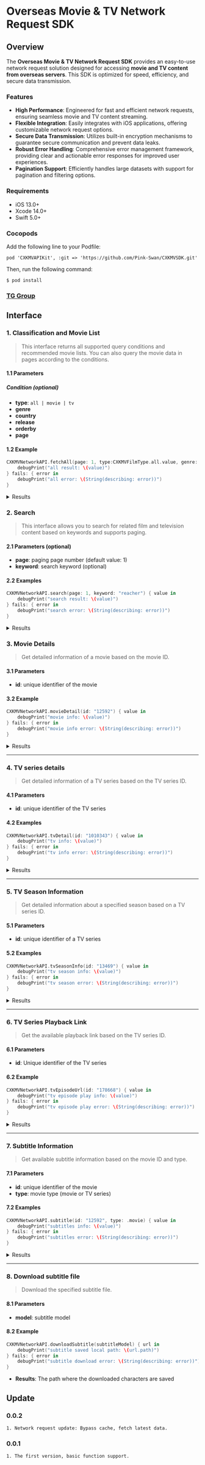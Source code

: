 # Overseas Movie & TV Network Request SDK

## Overview

The **Overseas Movie & TV Network Request SDK** provides an easy-to-use network request solution designed for accessing **movie and TV content from overseas servers**. This SDK is optimized for speed, efficiency, and secure data transmission.

### Features

- **High Performance**: Engineered for fast and efficient network requests, ensuring seamless movie and TV content streaming.
- **Flexible Integration**: Easily integrates with iOS applications, offering customizable network request options.
- **Secure Data Transmission**: Utilizes built-in encryption mechanisms to guarantee secure communication and prevent data leaks.
- **Robust Error Handling**: Comprehensive error management framework, providing clear and actionable error responses for improved user experiences.
- **Pagination Support**: Efficiently handles large datasets with support for pagination and filtering options.

### Requirements

- iOS 13.0+
- Xcode 14.0+
- Swift 5.0+

### Cocopods

Add the following line to your Podfile:

```
pod 'CXKMVAPIKit', :git => 'https://github.com/Pink-Swan/CXKMVSDK.git'
```

Then, run the following command:

```$ pod install```

### [TG Group](https://t.me/cxkmvsdk)

## Interface
### 1. Classification and Movie List

> This interface returns all supported query conditions and recommended movie lists. You can also query the movie data in pages according to the conditions.

#### 1.1 Parameters
##### Condition (optional)
- **type**: `all | movie | tv`
- **genre**
- **country**
- **release**
- **orderby**
- **page**

#### 1.2 Example
```swift
CXKMVNetworkAPI.fetchAll(page: 1, type:CXKMVFilmType.all.value, genre: "", country: "", release: "", orderby: "") { value in
    debugPrint("all result: \(value)")
} fails: { error in
    debugPrint("all error: \(String(describing: error))")
}
```

<details>
  <summary>Results</summary>

    @objcMembers
    public class CXKMVAPIAllDatas: CXKBaseModel {
        public var recommends: [CXKMVRecommendModel] = []
        public var filters: CXKMVFiltersModel = CXKMVFiltersModel()
        
        public var data_type = ""
    }

    @objcMembers
    public class CXKMVFiltersModel: CXKBaseModel {
        public var orderbys: [CXKMVFilterModel] = []
        public var genres: [CXKMVFilterModel] = []
        public var pubs: [CXKMVFilterModel] = []
        public var types: [CXKMVFilterModel] = []
        public var countrys: [CXKMVFilterModel] = []
    }

    @objcMembers
    public class CXKMVFilterModel: CXKBaseModel {
        public var title: String = ""
        public var id: String = ""
    }
</details>

### 2. Search

> This interface allows you to search for related film and television content based on keywords and supports paging.

#### 2.1 Parameters (optional)
- **page**: paging page number (default value: 1)
- **keyword**: search keyword (optional)

#### 2.2 Examples

```swift
CXKMVNetworkAPI.search(page: 1, keyword: "reacher") { value in
    debugPrint("search result: \(value)")
} fails: { error in
    debugPrint("search error: \(String(describing: error))")
}
```
<details>
  <summary>Results</summary>

    @objcMembers
    public class CXKMVAPISearchDatas: CXKBaseModel {
        public var contents: [CXKMVFilmModel] = []
        
        public var keywords: [String] = [] // Recommended search terms
    }
</details>

### 3. Movie Details

> Get detailed information of a movie based on the movie ID.

#### 3.1 Parameters
- **id**: unique identifier of the movie

#### 3.2 Example

```swift
CXKMVNetworkAPI.movieDetail(id: "12592") { value in
    debugPrint("movie info: \(value)")
} fails: { error in
    debugPrint("movie info error: \(String(describing: error))")
}
```

<details>
  <summary>Results</summary>

    @objcMembers
    public class CXKMVBaseContentModel: CXKBaseModel {
        public var id: String = ""
        public var title: String = ""
        public var cover: String = ""
        public var rate: String = ""
        public var time: String = "" // 168 2018-01-22
        public var genres:[String] = [] // 356 categories
        public var country: String = "" // country
        public var des: String = "" // Details
        public var type: CXKMVFilmType = .movie
        public var source: String = ""
        public var quality = "" // HD SD empty
        public var like = 0 // Number of likes
        public var unlike = 0 // Number of likes
        public var stars: [CXKMVStarModel] = []
        public var relations = [CXKMVContentRelatedModel]()        
    }

    @objcMembers
    public class CXKMVMovieContentModel: CXKMVBaseContentModel {
        public var qualitys: [CXKMVSourceQualityModel] = []
        
        public override func mapping(mapper: HelpingMapper) {
            super.mapping(mapper: mapper)
        }
    }
</details>

---

### 4. TV series details

> Get detailed information of a TV series based on the TV series ID.

#### 4.1 Parameters
- **id**: unique identifier of the TV series

#### 4.2 Examples

```swift
CXKMVNetworkAPI.tvDetail(id: "1010343") { value in
    debugPrint("tv info: \(value)")
} fails: { error in
    debugPrint("tv info error: \(String(describing: error))")
}
```

<details>
  <summary>Results</summary>

    @objcMembers
    public class CXKMVBaseContentModel: CXKBaseModel {
        public var id: String = ""
        public var title: String = ""
        public var cover: String = ""
        public var rate: String = ""
        public var time: String = "" // 168 2018-01-22
        public var genres:[String] = [] // 356 categories
        public var country: String = "" // country
        public var des: String = "" // Details
        public var type: CXKMVFilmType = .movie
        public var source: String = ""
        public var quality = "" // HD SD empty
        public var like = 0 // Number of likes
        public var unlike = 0 // Number of likes
        public var stars: [CXKMVStarModel] = []
        public var relations = [CXKMVContentRelatedModel]()        
    }

    @objcMembers
    public class CXKMVTVContentModel: CXKMVBaseContentModel {
        public var seasons: [CXKMVTVSeasonModel] = []
        
        public override func mapping(mapper: HelpingMapper) {
            super.mapping(mapper: mapper)
            mapper.specify(property: &seasons, name: "155")
            mapper.specify(property: &stars, name: "263")
        }
    }
</details>

---

### 5. TV Season Information

> Get detailed information about a specified season based on a TV series ID.

#### 5.1 Parameters
- **id**: unique identifier of a TV series

#### 5.2 Examples

```swift
CXKMVNetworkAPI.tvSeasonInfo(id: "13469") { value in
    debugPrint("tv season info: \(value)")
} fails: { error in
    debugPrint("tv season error: \(String(describing: error))")
}
```

<details>
  <summary>Results</summary>

    @objcMembers
    public class CXKMVTVSeasonModel: CXKBaseModel {
        public var title: String = ""
        public var id: String = ""
        
        public var episodes: [CXKMVTVEpisodeModel] = []
    }

    @objcMembers
    public class CXKMVTVEpisodeModel: CXKBaseModel {
        public var title: String = ""
        public var id: String = ""
        public var order: Int = -1
    }
</details>

---

### 6. TV Series Playback Link

> Get the available playback link based on the TV series ID.

#### 6.1 Parameters
- **id**: Unique identifier of the TV series

#### 6.2 Example

```swift
CXKMVNetworkAPI.tvEpisodeUrl(id: "178668") { value in
    debugPrint("tv episode play info: \(value)")
} fails: { error in
    debugPrint("tv episode play error: \(String(describing: error))")
}
```

<details>
  <summary>Results</summary>

    @objcMembers
    public class CXKMVSourceQualityModel: CXKBaseModel {
        public var title: String = ""
        public var playUrl: String = ""
    }
</details>

---

### 7. Subtitle Information

> Get available subtitle information based on the movie ID and type.

#### 7.1 Parameters
- **id**: unique identifier of the movie
- **type**: movie type (movie or TV series)

#### 7.2 Examples

```swift
CXKMVNetworkAPI.subtitle(id: "12592", type: .movie) { value in
    debugPrint("subtitles info: \(value)")
} fails: { error in
    debugPrint("subtitles error: \(String(describing: error))")
}
```

<details>
  <summary>Results</summary>

    @objcMembers
    public class CXKMVSubtitleModel: CXKBaseModel {
        public var short_id: String = ""
        public var name: String = ""
        public var lang: String = ""
        public var sub: String = ""
    }
</details>

---

### 8. Download subtitle file

> Download the specified subtitle file.

#### 8.1 Parameters
- **model**: subtitle model

#### 8.2 Example

```swift
CXKMVNetworkAPI.downloadSubtitle(subtitleModel) { url in
    debugPrint("subtitle saved local path: \(url.path)")
} fails: { error in
    debugPrint("subtitle download error: \(String(describing: error))")
}
```
- **Results**: The path where the downloaded characters are saved

## Update
### 0.0.2
```
1. Network request update: Bypass cache, fetch latest data.
```

### 0.0.1
```
1. The first version, basic function support.
```
